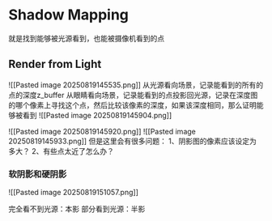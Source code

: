 # Shadow Mapping

就是找到能够被光源看到，也能被摄像机看到的点

## Render from Light
![[Pasted image 20250819145535.png]]
从光源看向场景，记录能看到的所有的点的深度z_buffer
从眼睛看向场景，记录能看到的点投影回光源，记录在深度图的哪个像素上寻找这个点，然后比较该像素的深度，如果该深度相同，那么证明能够被看到
![[Pasted image 20250819145904.png]]

![[Pasted image 20250819145920.png]]
![[Pasted image 20250819145933.png]]
但是这里会有很多问题：
1、阴影图的像素应该设定为多大？
2、有些点太近了怎么办？

### 软阴影和硬阴影
![[Pasted image 20250819151057.png]]

完全看不到光源：本影
部分看到光源：半影

